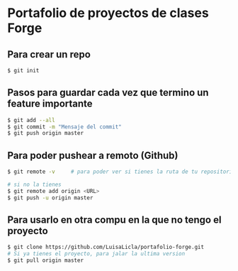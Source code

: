 # Portafolio de proyectos de clases Forge

## Para crear un repo

```bash
$ git init
```
## Pasos para guardar cada vez que termino un feature importante

```bash
$ git add --all
$ git commit -m "Mensaje del commit"
$ git push origin master
```

## Para poder pushear a remoto (Github)

```bash
$ git remote -v     # para poder ver si tienes la ruta de tu repositorio de github

# si no la tienes
$ git remote add origin <URL>
$ git push -u origin master
```

## Para usarlo en otra compu en la que no tengo el proyecto

```bash
$ git clone https://github.com/LuisaLicla/portafolio-forge.git
# Si ya tienes el proyecto, para jalar la ultima version
$ git pull origin master
```